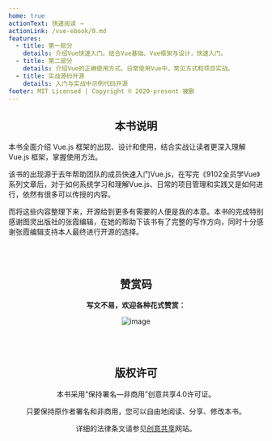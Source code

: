 ```yaml
---
home: true
actionText: 快速阅读 →
actionLink: /vue-ebook/0.md
features:
  - title: 第一部分
    details: 介绍Vue快速入门。结合Vue基础、Vue框架与设计，快速入门。
  - title: 第二部分
    details: 介绍Vue的正确使用方式。日常使用Vue中，常见方式和项目实战。
  - title: 实战源码开源
    details: 入门与实战中示例代码开源
footer: MIT Licensed | Copyright © 2020-present 被删
---
```


<div style="text-align: center;">

## 本书说明

</div>
本书全面介绍 Vue.js 框架的出现、设计和使用，结合实战让读者更深入理解 Vue.js 框架，掌握使用方法。

该书的出现源于去年帮助团队的成员快速入门Vue.js，在写完《9102全员学Vue》系列文章后，对于如何系统学习和理解Vue.js、日常的项目管理和实践又是如何进行，依然有很多可以传授的内容。

而将这些内容整理下来，开源给到更多有需要的人便是我的本意。本书的完成特别感谢图灵出版社的张霞编辑，在她的帮助下该书有了完整的写作方向，同时十分感谢张霞编辑支持本人最终进行开源的选择。

<br />
<br />


<div style="text-align: center;">

## 赞赏码

**写文不易，欢迎各种花式赞赏：**

![image](https://github-imglib-1255459943.cos.ap-chengdu.myqcloud.com/2code2.jpg)

<br />
<br />

## 版权许可

本书采用“保持署名—非商用”创意共享4.0许可证。

只要保持原作者署名和非商用，您可以自由地阅读、分享、修改本书。

详细的法律条文请参见[创意共享](http://creativecommons.org/licenses/by-nc/4.0/)网站。

</div>
